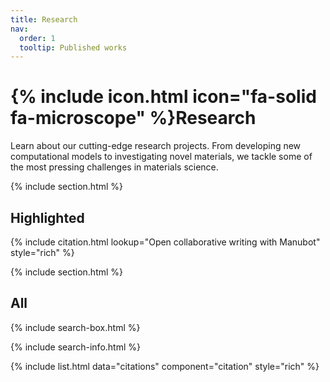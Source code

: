 ```yaml
---
title: Research
nav:
  order: 1
  tooltip: Published works
---
```


# {% include icon.html icon="fa-solid fa-microscope" %}Research

Learn about our cutting-edge research projects. From developing new computational models to investigating novel materials, we tackle some of the most pressing challenges in materials science.

{% include section.html %}

## Highlighted

{% include citation.html lookup="Open collaborative writing with Manubot" style="rich" %}

{% include section.html %}

## All

{% include search-box.html %}

{% include search-info.html %}

{% include list.html data="citations" component="citation" style="rich" %}
